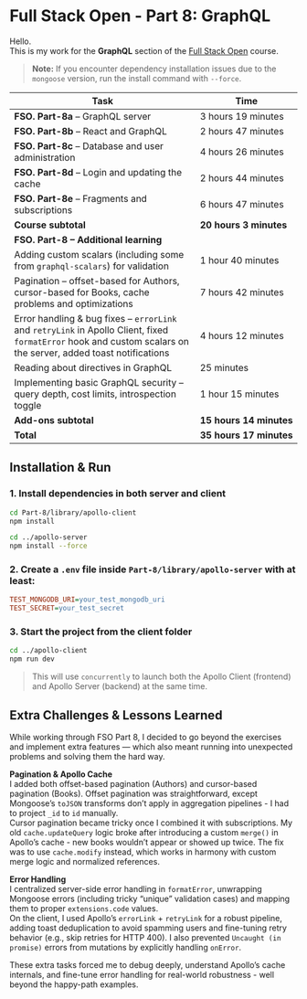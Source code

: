 # Full Stack Open - Part 8: GraphQL

Hello.  
This is my work for the **GraphQL** section of the [Full Stack Open](https://fullstackopen.com/en/) course.

> **Note:** If you encounter dependency installation issues due to the `mongoose` version, run the install command with `--force`.

| Task                                                                                                                                                            | Time                                   |
| --------------------------------------------------------------------------------------------------------------------------------------------------------------- | -------------------------------------- |
| **FSO. Part-8a** – GraphQL server                                                                                                                               | 3&nbsp;hours&nbsp;19&nbsp;minutes      |
| **FSO. Part-8b** – React and GraphQL                                                                                                                            | 2&nbsp;hours&nbsp;47&nbsp;minutes      |
| **FSO. Part-8c** – Database and user administration                                                                                                             | 4&nbsp;hours&nbsp;26&nbsp;minutes      |
| **FSO. Part-8d** – Login and updating the cache                                                                                                                 | 2&nbsp;hours&nbsp;44&nbsp;minutes      |
| **FSO. Part-8e** – Fragments and subscriptions                                                                                                                  | 6&nbsp;hours&nbsp;47&nbsp;minutes      |
| **Course subtotal**                                                                                                                                             | **20&nbsp;hours&nbsp;3&nbsp;minutes**  |
| **FSO. Part-8 – Additional learning**                                                                                                                           |                                        |
| Adding custom scalars (including some from `graphql-scalars`) for validation                                                                                    | 1&nbsp;hour&nbsp;40&nbsp;minutes       |
| Pagination – offset-based for Authors, cursor-based for Books, cache problems and optimizations                                                                 | 7&nbsp;hours&nbsp;42&nbsp;minutes      |
| Error handling & bug fixes – `errorLink` and `retryLink` in Apollo Client, fixed `formatError` hook and custom scalars on the server, added toast notifications | 4&nbsp;hours&nbsp;12&nbsp;minutes      |
| Reading about directives in GraphQL                                                                                                                             | 25&nbsp;minutes                        |
| Implementing basic GraphQL security – query depth, cost limits, introspection toggle                                                                            | 1&nbsp;hour&nbsp;15&nbsp;minutes       |
| **Add-ons subtotal**                                                                                                                                            | **15&nbsp;hours&nbsp;14&nbsp;minutes** |
| **Total**                                                                                                                                                       | **35&nbsp;hours&nbsp;17&nbsp;minutes** |

## Installation & Run

### 1. Install dependencies in both server and client

```bash
cd Part-8/library/apollo-client
npm install

cd ../apollo-server
npm install --force
```

### 2. Create a `.env` file inside `Part-8/library/apollo-server` with at least:

```ini
TEST_MONGODB_URI=your_test_mongodb_uri
TEST_SECRET=your_test_secret
```

### 3. Start the project from the client folder

```bash
cd ../apollo-client
npm run dev
```

> This will use `concurrently` to launch both the Apollo Client (frontend) and Apollo Server (backend) at the same time.

## Extra Challenges & Lessons Learned

While working through FSO Part 8, I decided to go beyond the exercises and implement extra features — which also meant running into unexpected problems and solving them the hard way.

**Pagination & Apollo Cache**  
I added both offset-based pagination (Authors) and cursor-based pagination (Books). Offset pagination was straightforward, except Mongoose’s `toJSON` transforms don’t apply in aggregation pipelines - I had to project `_id` to `id` manually.  
Cursor pagination became tricky once I combined it with subscriptions. My old `cache.updateQuery` logic broke after introducing a custom `merge()` in Apollo’s cache - new books wouldn’t appear or showed up twice. The fix was to use `cache.modify` instead, which works in harmony with custom merge logic and normalized references.

**Error Handling**  
I centralized server-side error handling in `formatError`, unwrapping Mongoose errors (including tricky “unique” validation cases) and mapping them to proper `extensions.code` values.  
On the client, I used Apollo’s `errorLink` + `retryLink` for a robust pipeline, adding toast deduplication to avoid spamming users and fine-tuning retry behavior (e.g., skip retries for HTTP 400). I also prevented `Uncaught (in promise)` errors from mutations by explicitly handling `onError`.

These extra tasks forced me to debug deeply, understand Apollo’s cache internals, and fine-tune error handling for real-world robustness - well beyond the happy-path examples.
